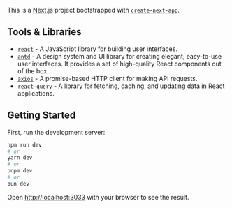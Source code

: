 This is a [Next.js](https://nextjs.org) project bootstrapped with [`create-next-app`](https://nextjs.org/docs/app/api-reference/cli/create-next-app).

## Tools & Libraries

- [`react`](https://react.dev) - A JavaScript library for building user interfaces.
- [`antd`](https://ant.design) - A design system and UI library for creating elegant, easy-to-use user interfaces. It provides a set of high-quality React components out of the box.
- [`axios`](https://axios-http.com/docs/intro) - A promise-based HTTP client for making API requests.
- [`react-query`](https://tanstack.com/query/v3/) - A library for fetching, caching, and updating data in React applications.

## Getting Started

First, run the development server:

```bash
npm run dev
# or
yarn dev
# or
pnpm dev
# or
bun dev
```

Open [http://localhost:3033](http://localhost:3033) with your browser to see the result.
